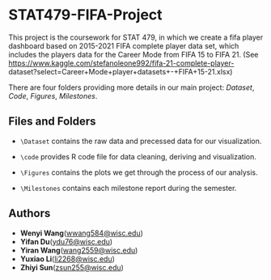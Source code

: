 # STAT479-FIFA-Project
This project is the coursework for STAT 479, in which we create a fifa player dashboard based on 2015-2021 FIFA complete player data set, which includes the players data for the Career Mode from FIFA 15 to FIFA 21. (See https://www.kaggle.com/stefanoleone992/fifa-21-complete-player- dataset?select=Career+Mode+player+datasets+-+FIFA+15-21.xlsx)

There are four folders providing more details in our main project: *Dataset*, *Code*, *Figures*, *Milestones*.

## Files and Folders
- `\Dataset` contains the raw data and precessed data for our visualization.

- `\code` provides R code file for data cleaning, deriving and visualization.

- `\Figures` contains the plots we get through the process of our analysis.

- `\Milestones` contains each milestone report during the semester.

## Authors
* **Wenyi Wang**(wwang584@wisc.edu)
* **Yifan Du**(ydu76@wisc.edu)
* **Yiran Wang**(wang2559@wisc.edu)
* **Yuxiao Li**(li2268@wisc.edu)
* **Zhiyi Sun**(zsun255@wisc.edu)
